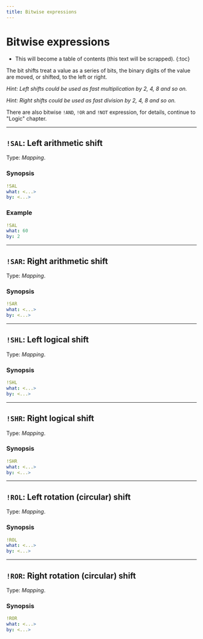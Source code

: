 ```yaml
---
title: Bitwise expressions
---
```


# Bitwise expressions

* This will become a table of contents (this text will be scrapped).
{:toc}

The bit shifts treat a value as a series of bits, the binary digits of the value are moved, or shifted, to the left or right.

_Hint: Left shifts could be used as fast multiplication by 2, 4, 8 and so on._

_Hint: Right shifts could be used as fast division by 2, 4, 8 and so on._

There are also bitwise `!AND`, `!OR` and `!NOT` expression, for details, continue to "Logic" chapter.

--- 

## `!SAL`: Left arithmetic shift 

Type: _Mapping_.

### Synopsis

```yaml
!SAL
what: <...>
by: <...>
```

### Example

```yaml
!SAL
what: 60
by: 2
```


---

## `!SAR`: Right arithmetic shift 

Type: _Mapping_.

### Synopsis

```yaml
!SAR
what: <...>
by: <...>
```


---

## `!SHL`: Left logical shift 

Type: _Mapping_.

### Synopsis

```yaml
!SHL
what: <...>
by: <...>
```


---

## `!SHR`: Right logical shift  

Type: _Mapping_.

### Synopsis

```yaml
!SHR
what: <...>
by: <...>
```


---

## `!ROL`: Left rotation (circular) shift 

Type: _Mapping_.

### Synopsis

```yaml
!ROL
what: <...>
by: <...>
```


---

## `!ROR`: Right rotation (circular) shift 

Type: _Mapping_.

### Synopsis

```yaml
!ROR
what: <...>
by: <...>
```
